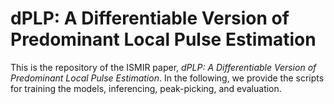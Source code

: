 # dPLP: A Differentiable Version of Predominant Local Pulse Estimation

This is the repository of the ISMIR paper, *dPLP: A Differentiable Version of Predominant Local Pulse Estimation*. In the following, we provide the scripts for training the models, inferencing, peak-picking, and evaluation. 

